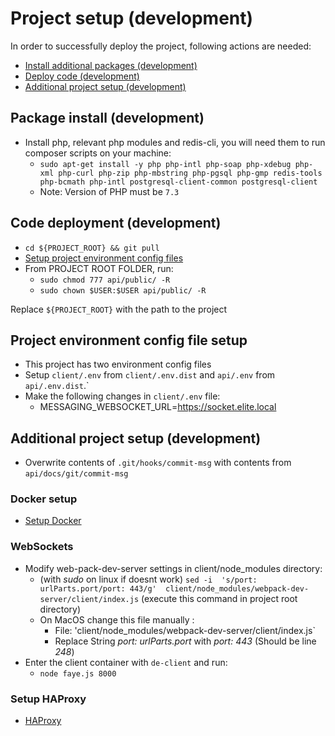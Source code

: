 # Project setup (development)
In order to successfully deploy the project, following actions are needed:
  * [Install additional packages (development)](#package-install-development)
  * [Deploy code (development)](#code-deployment-development)
  * [Additional project setup (development)](#additional-project-setup-development)

## Package install (development)
  * Install php, relevant php modules and redis-cli, you will need them to run composer scripts on your machine:
    * `sudo apt-get install -y php php-intl php-soap php-xdebug php-xml php-curl php-zip php-mbstring php-pgsql php-gmp redis-tools php-bcmath php-intl postgresql-client-common postgresql-client`
    * Note: Version of PHP must be `7.3`
    
## Code deployment (development)
  * `cd ${PROJECT_ROOT} && git pull`
  * [Setup project environment config files](#project-environment-config-file-setup)
  * From PROJECT ROOT FOLDER, run:
    * `sudo chmod 777 api/public/ -R`
    * `sudo chown $USER:$USER api/public/ -R`

Replace `${PROJECT_ROOT}` with the path to the project
  
## Project environment config file setup
   * This project has two environment config files
   * Setup `client/.env` from `client/.env.dist` and `api/.env` from `api/.env.dist`.` 
   * Make the following changes in `client/.env` file:
       * MESSAGING_WEBSOCKET_URL=https://socket.elite.local

## Additional project setup (development) 
  * Overwrite contents of `.git/hooks/commit-msg` with contents from `api/docs/git/commit-msg`

### Docker setup
  * [Setup Docker](docker-setup.md)

### WebSockets

* Modify web-pack-dev-server settings in client/node_modules directory:
  * (with *sudo* on linux if doesnt work) `sed -i  's/port: urlParts.port/port: 443/g'  client/node_modules/webpack-dev-server/client/index.js` (execute this command in project root directory)
  * On MacOS change this file manually :
      * File: 'client/node_modules/webpack-dev-server/client/index.js`
      * Replace String *port: urlParts.port* with *port: 443* (Should be line *248*)
* Enter the client container with `de-client` and run:
  * `node faye.js 8000`
  
### Setup HAProxy
  * [HAProxy](haproxy/HAPROXY_SETUP.md)
